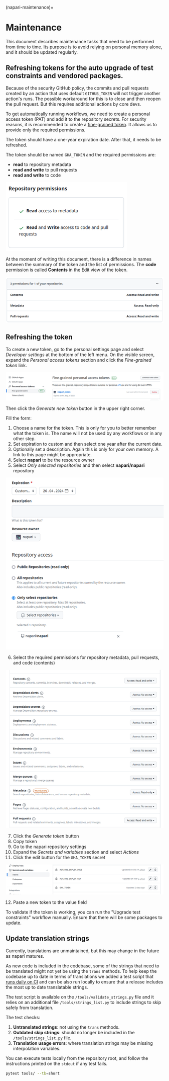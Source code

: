 (napari-maintenance)=

# Maintenance

This document describes maintenance tasks that need to be performed from time to time. Its purpose is to avoid relying on personal memory alone, and it should be updated regularly.

## Refreshing tokens for the auto upgrade of test constraints and vendored packages.

Because of the security GitHub policy, the commits and pull requests created by an action that uses default `GITHUB_TOKEN`
will not trigger another action's runs. The possible workaround for this is to close and then reopen the pull request.
But this requires additional actions by core devs.

To get automatically running workflows, we need to create a personal access token (PAT) and add it to the repository secrets.
For security reasons, it is recommended to create a [fine-grained token](https://docs.github.com/en/authentication/keeping-your-account-and-data-secure/managing-your-personal-access-tokens). It allows us to provide only the required permissions.

The token should have a one-year expiration date. After that, it needs to be refreshed.

The token should be named `GHA_TOKEN` and the required permissions are:

 * **read** to repository metadata
 * **read and write** to pull requests
 * **read and write** to code

 ![screenshot of token permissions in GitHub UI](../../_static/images/update_token_permissions.png)

 At the moment of writing this document, there is a difference in names between the summary of the token and the list of permissions.
 The **code** permission is called **Contents** in the Edit view of the token.

![screenshot of token permissions](../../_static/images/edit_token_permissions.png)

## Refreshing the token

To create a new token, go to the personal settings page and select _Developer settings_ at the bottom of the left menu. On the visible screen, expand the _Personal access tokens_ section and click the _Fine-grained token_ link.

![View on list of fine-grained tokens](../../_static/images/fine_grained_token.png)

Then click the _Generate new token_ button in the upper right corner.

Fill the form:

1. Choose a name for the token. This is only for you to better remember what
   the token is. The name will not be used by any workflows or in any other
   step.
2. Set expiration to custom and then select one year after the current date.
3. Optionally set a description. Again this is only for your own memory. A link
   to this page might be appropriate.
4. Select **napari** to be the resource owner
5. Select _Only selected repositories_ and then select **napari/napari** repository

![screenshot of the token creation form](../../_static/images/token_permission_form.png)

6. Select the required permissions for repository metadata, pull requests, and code (contents)

![screenshot of the token creation form](../../_static/images/token_permission_selection.png)

7. Click the _Generate token_ button
8. Copy token
9. Go to the napari repository settings
10. Expand the _Secrets and variables_ section and select _Actions_
11. Click the edit button for the `GHA_TOKEN` secret

![screenshot of the token creation form](../../_static/images/secrets_section.png)

12. Paste a new token to the value field

To validate if the token is working, you can run the "Upgrade test constraints" workflow manually. Ensure that there will be some packages to update.

## Update translation strings

Currently, translations are unmaintained, but this may change in the future as napari matures.

As new code is included in the codebase, some of the strings that need to be translated might
not yet be using the `trans` methods. To help keep the codebase up to date in terms
of translations we added a test script that
[runs daily on CI](https://github.com/napari/napari/actions/workflows/test_translations.yml)
and can be also run locally to ensure that a release includes the most up to date translatable
strings.

The test script is available on the `/tools/validate_strings.py` file and it relies on an additional
file `/tools/strings_list.py` to include strings to skip safely from translation.

The test checks:

  1. **Untranslated strings**: not using the `trans` methods.
  2. **Outdated skip strings**: should no longer be included in the `/tools/strings_list.py` file.
  3. **Translation usage errors**: where translation strings may be missing interpolation variables.

You can execute tests locally from the repository root, and follow the instructions printed
on the `stdout` if any test fails.

  ```bash
  pytest tools/ --tb=short
  ```